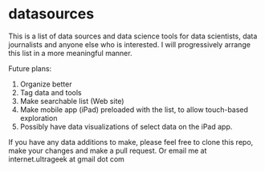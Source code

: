 datasources
===========

This is a list of data sources and data science tools for data scientists, data journalists and anyone else who is interested. I will progressively arrange this list in a more meaningful manner.

Future plans:

1. Organize better
2. Tag data and tools
3. Make searchable list (Web site)
4. Make mobile app (iPad) preloaded with the list, to allow touch-based exploration
5. Possibly have data visualizations of select data on the iPad app.

If you have any data additions to make, please feel free to clone this repo, make your changes and make a pull request. Or email me at internet.ultrageek at gmail dot com
